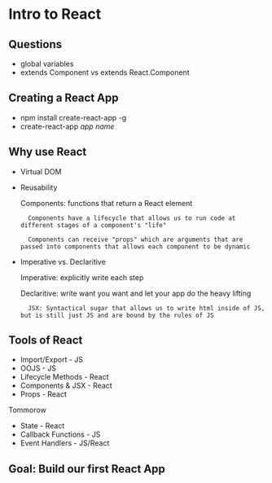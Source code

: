 # Intro to React

## Questions

- global variables
- extends Component vs extends React.Component

## Creating a React App

- npm install create-react-app -g
- create-react-app _app name_

## Why use React

- Virtual DOM
- Reusability

    Components: functions that return a React element

        Components have a lifecycle that allows us to run code at different stages of a component's "life"

        Components can receive "props" which are arguments that are passed into components that allows each component to be dynamic

- Imperative vs. Declaritive

    Imperative: explicitly write each step

    Declaritive: write want you want and let your app do the heavy lifting

        JSX: Syntactical sugar that allows us to write html inside of JS, but is still just JS and are bound by the rules of JS

## Tools of React

- Import/Export - JS
- OOJS - JS
- Lifecycle Methods - React
- Components & JSX - React
- Props - React

Tommorow
- State - React
- Callback Functions - JS
- Event Handlers - JS/React

## Goal: Build our first React App
